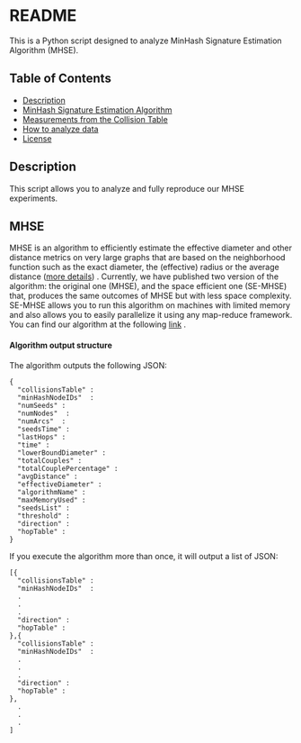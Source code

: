 # README

This is a Python script designed to analyze MinHash Signature Estimation Algorithm (MHSE).

## Table of Contents

- [Description](#Description)
- [MinHash Signature Estimation Algorithm](#MHSE)
- [Measurements from the Collision Table](#From-Collision-Table-to-Measurements)
- [How to analyze data](#Analysis)
- [License](#License)

## Description

This script allows you to analyze and fully reproduce our MHSE experiments.

## MHSE

MHSE is an algorithm to efficiently estimate the effective diameter and other distance metrics on very large graphs that are based on the neighborhood function such as the exact diameter, the (effective) radius or the average distance ([more details](https://www.semanticscholar.org/paper/Estimation-of-distance-based-metrics-for-very-large-Amati-Angelini/ca07e5fa517fc7567406ebc683dad35aa43758d4)) .
Currently, we have published two version of the algorithm: the original one (MHSE), and the space efficient one (SE-MHSE) that, produces the same outcomes of MHSE but with less space complexity.
SE-MHSE allows you to run this algorithm on machines with limited memory and also allows you to easily parallelize it using any map-reduce framework.
You can find our algorithm at the following [link](https://github.com/BigDataLaboratory/MHSE) . 

#### Algorithm output structure

The algorithm outputs the following JSON:
```text
{
  "collisionsTable" :
  "minHashNodeIDs"  :
  "numSeeds" :
  "numNodes"  :
  "numArcs"  :
  "seedsTime" :  
  "lastHops" :
  "time" :
  "lowerBoundDiameter" :  
  "totalCouples" :
  "totalCouplePercentage" : 
  "avgDistance" : 
  "effectiveDiameter" : 
  "algorithmName" : 
  "maxMemoryUsed" : 
  "seedsList" : 
  "threshold" : 
  "direction" : 
  "hopTable" : 
}
```
If you execute the algorithm more than once, it will output a list of JSON:
```text
[{
  "collisionsTable" :
  "minHashNodeIDs"  :
  .
  . 
  .
  "direction" : 
  "hopTable" : 
},{
  "collisionsTable" :
  "minHashNodeIDs"  :
  .
  . 
  .
  "direction" : 
  "hopTable" : 
},
  .
  . 
  .
]
```
